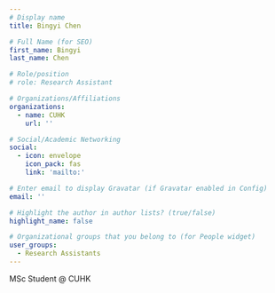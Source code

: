 ```yaml
---
# Display name
title: Bingyi Chen

# Full Name (for SEO)
first_name: Bingyi
last_name: Chen

# Role/position
# role: Research Assistant

# Organizations/Affiliations
organizations:
  - name: CUHK
    url: ''

# Social/Academic Networking
social:
  - icon: envelope
    icon_pack: fas
    link: 'mailto:'

# Enter email to display Gravatar (if Gravatar enabled in Config)
email: ''

# Highlight the author in author lists? (true/false)
highlight_name: false

# Organizational groups that you belong to (for People widget)
user_groups:
  - Research Assistants
---
```


MSc Student @ CUHK